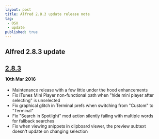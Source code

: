 ```yaml
---
layout: post
title: Alfred 2.8.3 update release note
tag:
 - OSX
 - update
published: true
---
```

## Alfred 2.8.3 update

## [2.8.3](https://www.alfredapp.com/changelog/#2.8.3)<p style="font-size:0.7em">10th Mar 2016</p>

- Maintenance release with a few little under the hood enhancements
- Fix iTunes Mini Player non-functional path when "hide mini player after selecting" is unselected
- Fix graphical glitch in Terminal prefs when switching from "Custom" to "Terminal"
- Fix "Search in Spotlight" mod action silently failing with multiple words for fallback searches
- Fix when viewing snippets in clipboard viewer, the preview subtext doesn't update on changing selection